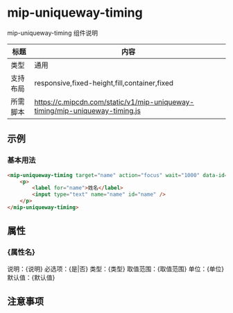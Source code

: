 # mip-uniqueway-timing

mip-uniqueway-timing 组件说明

标题|内容
----|----
类型|通用
支持布局|responsive,fixed-height,fill,container,fixed
所需脚本|https://c.mipcdn.com/static/v1/mip-uniqueway-timing/mip-uniqueway-timing.js


## 示例

### 基本用法
```html
<mip-uniqueway-timing target="name" action="focus" wait="1000" data-id="form-lightbox">
    <p>
        <label for="name">姓名</label>
        <input type="text" name="name" id="name" />
    </p>
</mip-uniqueway-timing>
```

## 属性

### {属性名}

说明：{说明}
必选项：{是|否}
类型：{类型}
取值范围：{取值范围}
单位：{单位}
默认值：{默认值}

## 注意事项

